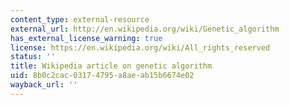 ```yaml
---
content_type: external-resource
external_url: http://en.wikipedia.org/wiki/Genetic_algorithm
has_external_license_warning: true
license: https://en.wikipedia.org/wiki/All_rights_reserved
status: ''
title: Wikipedia article on genetic algorithm
uid: 8b0c2cac-0317-4795-a8ae-ab15b6674e02
wayback_url: ''
---
```

